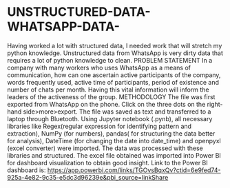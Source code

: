# UNSTRUCTURED-DATA-WHATSAPP-DATA-
Having worked a lot with structured data, I needed work that will stretch my python knowledge. Unstructured data from WhatsApp is very dirty data that requires a lot of python knowledge to clean.
PROBLEM STATEMENT
In a company with many workers who uses WhatsApp as a means of communication, how can one ascertain active participants of the company, words frequently used, active time of participants, period of existence and number of chats per month. Having this vital information will inform the leaders of the activeness of the group. 
METHODOLOGY
The file was first exported from WhatsApp on the phone. Click on the three dots on the right-hand side>more>export.  The file was saved as text and transferred to a laptop through Bluetooth. 
Using Jupyter notebook (.pynb), all necessary libraries like Regex(regular expression for identifying pattern and extraction), NumPy (for numbers), pandas( for structuring the data better for analysis), DateTime (for changing the date into date_time) and openpyxl (excel converter)  were imported.
The data was processed with these libraries and structured.
The excel file obtained was imported into Power BI for dashboard visualization to obtain good insight. 
Link to the Power BI dashboard is: https://app.powerbi.com/links/TGOvsBqxQv?ctid=6e9fed74-925a-4e82-9c35-e5dc3d96239e&pbi_source=linkShare
